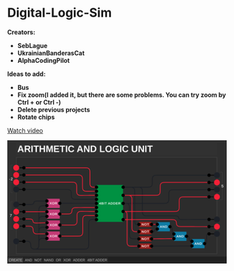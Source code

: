 # Digital-Logic-Sim

**Creators:**
- **SebLague**
- **UkrainianBanderasCat**
- **AlphaCodingPilot**

**Ideas to add:**
- **Bus**
- **Fix zoom(I added it, but there are some problems. You can try zoom by Ctrl + or Ctrl -)**
- **Delete previous projects**
- **Rotate chips**
         

[Watch video](https://www.youtube.com/watch?v=QZwneRb-zqA)

![Simulation Screenshot](https://raw.githubusercontent.com/SebLague/Images/master/ALU.png)
